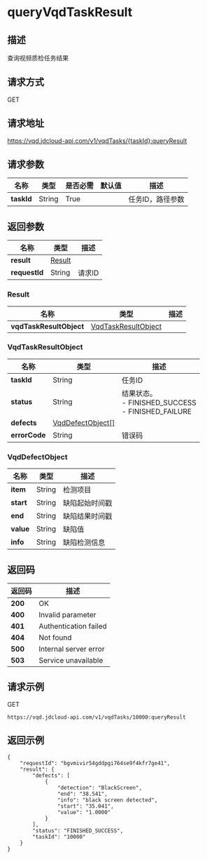 # queryVqdTaskResult


## 描述
查询视频质检任务结果

## 请求方式
GET

## 请求地址
https://vqd.jdcloud-api.com/v1/vqdTasks/{taskId}:queryResult


## 请求参数
|名称|类型|是否必需|默认值|描述|
|---|---|---|---|---|
|**taskId**|String|True| |任务ID，路径参数|


## 返回参数
|名称|类型|描述|
|---|---|---|
|**result**|[Result](queryvqdtaskresult#result)| |
|**requestId**|String|请求ID|

### <div id="result">Result</div>
|名称|类型|描述|
|---|---|---|
|**vqdTaskResultObject**|[VqdTaskResultObject](queryvqdtaskresult#vqdtaskresultobject)| |
### <div id="vqdtaskresultobject">VqdTaskResultObject</div>
|名称|类型|描述|
|---|---|---|
|**taskId**|String|任务ID|
|**status**|String|结果状态。<br>- FINISHED_SUCCESS<br>- FINISHED_FAILURE<br>|
|**defects**|[VqdDefectObject[]](queryvqdtaskresult#vqddefectobject)| |
|**errorCode**|String|错误码|
### <div id="vqddefectobject">VqdDefectObject</div>
|名称|类型|描述|
|---|---|---|
|**item**|String|检测项目|
|**start**|String|缺陷起始时间戳|
|**end**|String|缺陷结果时间戳|
|**value**|String|缺陷值|
|**info**|String|缺陷检测信息|

## 返回码
|返回码|描述|
|---|---|
|**200**|OK|
|**400**|Invalid parameter|
|**401**|Authentication failed|
|**404**|Not found|
|**500**|Internal server error|
|**503**|Service unavailable|

## 请求示例
GET
```
https://vqd.jdcloud-api.com/v1/vqdTasks/10000:queryResult

```

## 返回示例
```
{
    "requestId": "bgvmivir54gddpgi764se9f4kfr7ge41", 
    "result": {
        "defects": [
            {
                "detection": "BlackScreen", 
                "end": "38.541", 
                "info": "black screen detected", 
                "start": "35.041", 
                "value": "1.0000"
            }
        ], 
        "status": "FINISHED_SUCCESS", 
        "taskId": "10000"
    }
}
```
